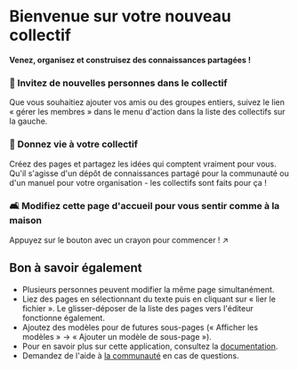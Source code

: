 # Bienvenue sur votre nouveau collectif

**Venez, organisez et construisez des connaissances partagées !**


### 👥 Invitez de nouvelles personnes dans le collectif

Que vous souhaitiez ajouter vos amis ou des groupes entiers, suivez le lien « gérer les membres » dans le menu d'action dans la liste des collectifs sur la gauche.

### 🌱 Donnez vie à votre collectif

Créez des pages et partagez les idées qui comptent vraiment pour vous. Qu'il s'agisse d'un dépôt de connaissances partagé pour la communauté ou d'un manuel pour votre organisation - les collectifs sont faits pour ça !

### 🛋️ Modifiez cette page d'accueil pour vous sentir comme à la maison

Appuyez sur le bouton avec un crayon pour commencer ! ↗


## Bon à savoir également

* Plusieurs personnes peuvent modifier la même page simultanément.
* Liez des pages en sélectionnant du texte puis en cliquant sur « lier le fichier ». Le glisser-déposer de la liste des pages vers l'éditeur fonctionne également.
* Ajoutez des modèles pour de futures sous-pages (« Afficher les modèles » -> « Ajouter un modèle de sous-page »).
* Pour en savoir plus sur cette application, consultez la [documentation](https://nextcloud.github.io/collectives/).
* Demandez de l'aide à [la communauté](https://help.nextcloud.com/c/apps/collectives/174) en cas de questions.
